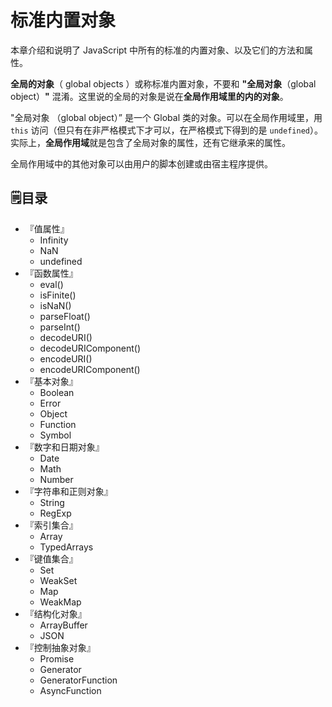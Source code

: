 # 标准内置对象

本章介绍和说明了 JavaScript 中所有的标准的内置对象、以及它们的方法和属性。

**全局的对象**（ global objects ）或称标准内置对象，不要和 **"全局对象**（global object）**"** 混淆。这里说的全局的对象是说在**全局作用域里的内的对象**。

"全局对象 （global object）” 是一个 Global 类的对象。可以在全局作用域里，用 `this` 访问（但只有在非严格模式下才可以，在严格模式下得到的是 `undefined`）。实际上，**全局作用域**就是包含了全局对象的属性，还有它继承来的属性。

全局作用域中的其他对象可以由用户的脚本创建或由宿主程序提供。

## :spiral_notepad:目录

- 『值属性』
  - Infinity
  - NaN
  - undefined
- 『函数属性』
  - eval()
  - isFinite()
  - isNaN()
  - parseFloat()
  - parseInt()
  - decodeURI()
  - decodeURIComponent()
  - encodeURI()
  - encodeURIComponent()
- 『基本对象』
  - Boolean
  - Error
  - Object
  - Function
  - Symbol
- 『数字和日期对象』
  - Date
  - Math
  - Number
- 『字符串和正则对象』
  - String
  - RegExp
- 『索引集合』
  - Array
  - TypedArrays
- 『键值集合』
  - Set
  - WeakSet
  - Map
  - WeakMap
- 『结构化对象』
  - ArrayBuffer
  - JSON
- 『控制抽象对象』
  - Promise
  - Generator
  - GeneratorFunction
  - AsyncFunction

